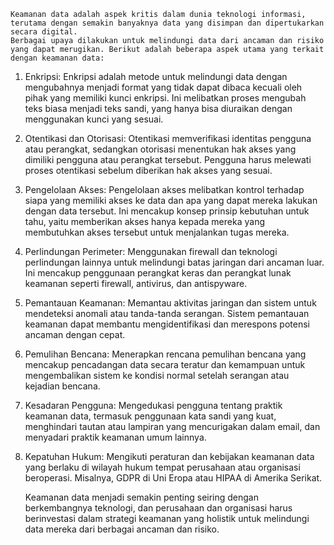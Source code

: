     Keamanan data adalah aspek kritis dalam dunia teknologi informasi, terutama dengan semakin banyaknya data yang disimpan dan dipertukarkan secara digital.
    Berbagai upaya dilakukan untuk melindungi data dari ancaman dan risiko yang dapat merugikan. Berikut adalah beberapa aspek utama yang terkait dengan keamanan data:

 1. Enkripsi: Enkripsi adalah metode untuk melindungi data dengan mengubahnya menjadi format yang tidak dapat dibaca kecuali oleh pihak yang memiliki kunci enkripsi. Ini melibatkan proses mengubah teks biasa menjadi teks sandi, yang hanya bisa diuraikan dengan menggunakan kunci yang sesuai.

 2. Otentikasi dan Otorisasi: Otentikasi memverifikasi identitas pengguna atau perangkat, sedangkan otorisasi menentukan hak akses yang dimiliki pengguna atau perangkat tersebut. Pengguna harus melewati proses otentikasi sebelum diberikan hak akses yang sesuai.

 3. Pengelolaan Akses: Pengelolaan akses melibatkan kontrol terhadap siapa yang memiliki akses ke data dan apa yang dapat mereka lakukan dengan data tersebut. Ini mencakup konsep prinsip kebutuhan untuk tahu, yaitu memberikan akses hanya kepada mereka yang membutuhkan akses tersebut untuk menjalankan tugas mereka.

 4. Perlindungan Perimeter: Menggunakan firewall dan teknologi perlindungan lainnya untuk melindungi batas jaringan dari ancaman luar. Ini mencakup penggunaan perangkat keras dan perangkat lunak keamanan seperti firewall, antivirus, dan antispyware.

 5. Pemantauan Keamanan: Memantau aktivitas jaringan dan sistem untuk mendeteksi anomali atau tanda-tanda serangan. Sistem pemantauan keamanan dapat membantu mengidentifikasi dan merespons potensi ancaman dengan cepat.

 6. Pemulihan Bencana: Menerapkan rencana pemulihan bencana yang mencakup pencadangan data secara teratur dan kemampuan untuk mengembalikan sistem ke kondisi normal setelah serangan atau kejadian bencana.

 7. Kesadaran Pengguna: Mengedukasi pengguna tentang praktik keamanan data, termasuk penggunaan kata sandi yang kuat, menghindari tautan atau lampiran yang mencurigakan dalam email, dan menyadari praktik keamanan umum lainnya.

 8. Kepatuhan Hukum: Mengikuti peraturan dan kebijakan keamanan data yang berlaku di wilayah hukum tempat perusahaan atau organisasi beroperasi. Misalnya, GDPR di Uni Eropa atau HIPAA di Amerika Serikat.

    Keamanan data menjadi semakin penting seiring dengan berkembangnya teknologi, dan perusahaan dan organisasi harus berinvestasi dalam strategi keamanan yang holistik untuk melindungi data mereka dari berbagai ancaman dan risiko.
